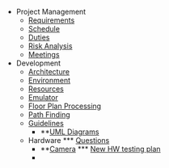   * Project Management
    * [Requirements](Requirements.md)
    * [Schedule](Schedule.md)
    * [Duties](Duties.md)
    * [Risk Analysis](RiskAnalysis.md)
    * [Meetings](Meetings.md)
  * Development
    * [Architecture](SystemArchitecture.md)
    * [Environment](DevelopmentEnvironment.md)
    * [Resources](Websites.md)
    * [Emulator](LocalBrainEmulator.md)
    * [Floor Plan Processing](FloorPlanProcessing.md)
    * [Path Finding](PathFinding.md)
    * [Guidelines](Guidelines.md)
      * **[UML Diagrams](UMLDiagram.md)
    * Hardware
      *** [Questions](HWQuestions.md)
      * **[Camera](Camera.md)
      *** [New HW testing plan](NewHWTestingPlan.md)
      * 
